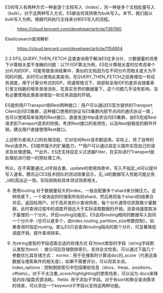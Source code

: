 ES的写入有两种方式一种是逐个文档写入（index），另一种是多个文档批量写入（bulk）。对于这两种写入方式，ES都会将其转换为bulk写入。本节，我们就以bulk写入为例，根据代码执行主线来分析ES写入的流程。


> https://cloud.tencent.com/developer/article/1361160

Elasticsearch查询解析
> https://cloud.tencent.com/developer/article/1154904


2.3 DFS_QUERY_THEN_FETCH
       这类查询用于解决ES在多分片、少数据量的场景下计算相关度不准确的问题：以TF/IDF算法为例，ES在计算相关度时仅考虑单个分片内的IDF，可能导致查询结果中，类似的文档因为在不同分片而相关度大为不同的问题。此时可以使用此类查询，在QUERY_THEN_FETCH之前再增加一轮任务调度，用于计算分布式的IDF。但通常情况下，局部和全局IDF的差异会随着索引里文档数的增多渐渐消失，在真实世界的数据量下，这个问题几乎没有影响，没有必要使用此类查询增加一轮任务调度的开销。


ES提供用户Transport和Rest两种接口：用户可以通过ES官方提供的Transport Client访问ES集群，这种接口使用的协议与ES集群内部节点间的通讯协议一致；也可以使用简单易用的Rest接口，直接发送Http请求访问ES集群，由ES完成Rest请求到Transport请求的转换。考虑Rest接口的易用性，以及Rest层极低的额外开销，建议用户直接使用Rest接口。

上述即为查询入口的处理流程，它对任何Rest请求都适用。实际上，除了自带的Rest请求外，ES提供强大的扩展能力，**用户可以通过自定义插件实现自己的请求及处理逻辑。**此外，ES还支持自定义过滤器Filter，在实际进行Transport层处理前进行统一的预处理工作。



所以，在不需要通过_id字段去重、update的使用场景中，写入不指定_id可以提升写入速率。腾讯云CES技术团队的测试结果显示，无_id的数据写入性能可能比有_id的高出近一倍，实际损耗和具体测试场景相关。

8. 使用routing
对于数据量较大的index，一般会配置多个shard来分摊压力。这种场景下，一个查询会同时搜索所有的shard，然后再将各个shard的结果合并后，返回给用户。对于高并发的小查询场景，每个分片通常仅抓取极少量数据，此时查询过程中的调度开销远大于实际读取数据的开销，且查询速度取决于最慢的一个分片。开启routing功能后，ES会将routing相同的数据写入到同一个分片中（也可以是多个，由index.routing_partition_size参数控制）。如果查询时指定routing，那么ES只会查询routing指向的那个分片，可显著降低调度开销，提升查询效率。

9. 为string类型的字段选取合适的存储方式
存为text类型的字段（string字段默认类型为text）： 做分词后存储倒排索引，支持全文检索，可以通过下面几个参数优化其存储方式：
		norms：用于在搜索时计算该doc的_score（代表这条数据与搜索条件的相关度），如果不需要评分，可以将其关闭。
		index_options：控制倒排索引中包括哪些信息（docs、freqs、positions、offsets）。对于不太注重_score/highlighting的使用场景，可以设为 docs来降低内存/磁盘资源消耗。
		fields: 用于添加子字段。对于有sort和聚合查询需求的场景，可以添加一个keyword子字段以支持这两种功能。
